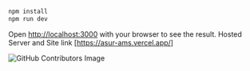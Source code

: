 ```bash
npm install
npm run dev
```
Open [http://localhost:3000](http://localhost:3000) with your browser to see the result.
Hosted Server and Site link  [https://asur-ams.vercel.app/]

![GitHub Contributors Image](https://contrib.rocks/image?repo=punyamsingh/asur-next)
